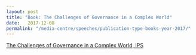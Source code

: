 ```yaml
---
layout: post
title: "Book: The Challenges of Governance in a Complex World"
date:   2017-12-08
permalink: "/media-centre/speeches/publication-type-books-year-2017/"
---
```



[The Challenges of Governance in a Complex World, IPS](https://lkyspp.nus.edu.sg/ips/publications?publicationtype=books&year=2017)
